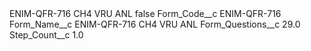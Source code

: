 <?xml version="1.0" encoding="UTF-8"?>
<CustomMetadata xmlns="http://soap.sforce.com/2006/04/metadata" xmlns:xsi="http://www.w3.org/2001/XMLSchema-instance" xmlns:xsd="http://www.w3.org/2001/XMLSchema">
    <label>ENIM-QFR-716 CH4 VRU ANL</label>
    <protected>false</protected>
    <values>
        <field>Form_Code__c</field>
        <value xsi:type="xsd:string">ENIM-QFR-716</value>
    </values>
    <values>
        <field>Form_Name__c</field>
        <value xsi:type="xsd:string">ENIM-QFR-716 CH4 VRU ANL</value>
    </values>
    <values>
        <field>Form_Questions__c</field>
        <value xsi:type="xsd:double">29.0</value>
    </values>
    <values>
        <field>Step_Count__c</field>
        <value xsi:type="xsd:double">1.0</value>
    </values>
</CustomMetadata>
